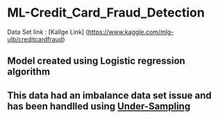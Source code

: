 # ML-Credit_Card_Fraud_Detection

Data Set link : [Kallge Link] (https://www.kaggle.com/mlg-ulb/creditcardfraud)

## Model created using Logistic regression algorithm

## This data had an imbalance data set issue and has been handlled using [Under-Sampling](https://machinelearningmastery.com/undersampling-algorithms-for-imbalanced-classification/)
